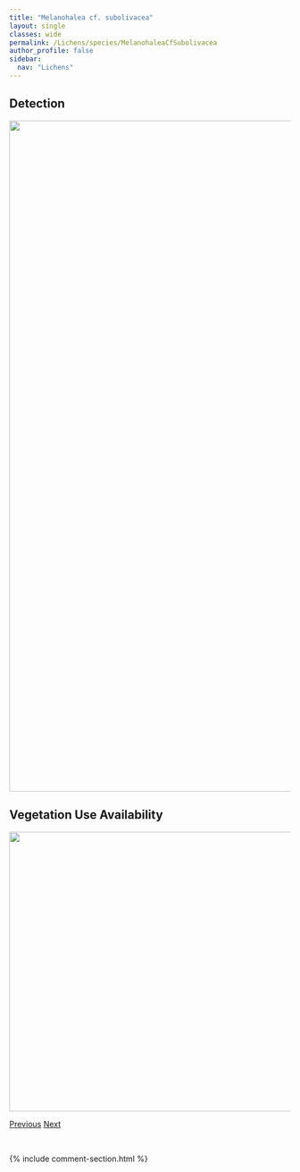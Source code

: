 ```yaml
---
title: "Melanohalea cf. subolivacea"
layout: single
classes: wide
permalink: /Lichens/species/MelanohaleaCfSubolivacea
author_profile: false
sidebar:
  nav: "Lichens"
---
```


<h2>Detection</h2>

<a href="https://drive.google.com/uc?export=view&id=1E0XIILxZDSGQCGoUmQCH8UhPR31Wt4Ex">
<img src="https://drive.google.com/uc?export=view&id=1E0XIILxZDSGQCGoUmQCH8UhPR31Wt4Ex" height = "1200" width = "800">
</a>


<h2>Vegetation Use Availability</h2>

<a href="https://drive.google.com/uc?export=view&id=1wwHER2n6fJnzvNfPoP53MQ0-t4H9C9Ir">
<img src="https://drive.google.com/uc?export=view&id=1wwHER2n6fJnzvNfPoP53MQ0-t4H9C9Ir" height = "500" width = "1000">
</a>


<a href="/DevelopmentWebsite/Lichens/species/MelanohaleaCfSubelegantula" class="pagination--pager" title="Melanohalea cf. subelegantula">Previous</a> <a href="/DevelopmentWebsite/Lichens/species/MelanohaleaElegantula" class="pagination--pager" title="Melanohalea elegantula">Next</a>

<p>&nbsp;</p>

{% include comment-section.html %}
